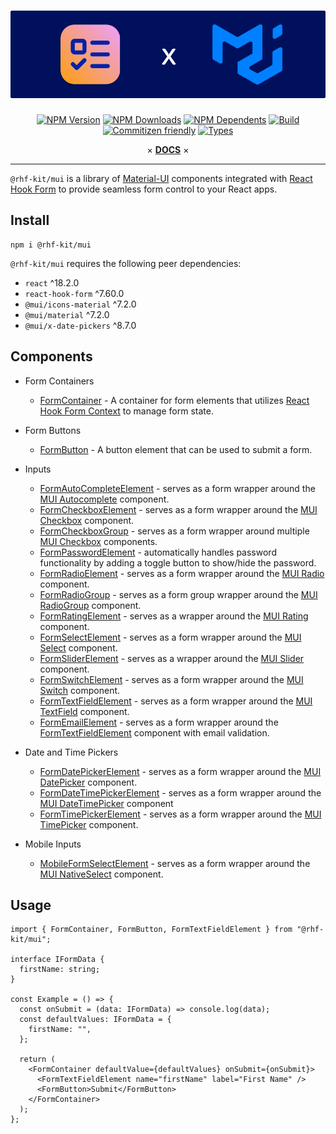 <div align="center">

# ![@rhf-kit/mui](https://github.com/dev-youngstown/rhf-kit/blob/fa900a23713467d40ddaf92008e7a0c7a2f61bd3/.github/banner.png)

[![NPM Version](https://flat.badgen.net/npm/v/@rhf-kit/mui)](https://www.npmjs.com/package/@rhf-kit/mui)
[![NPM Downloads](https://flat.badgen.net/npm/dm/@rhf-kit/mui)](https://www.npmjs.com/package/@rhf-kit/mui)
[![NPM Dependents](https://flat.badgen.net/npm/dependents/@rhf-kit/mui)](https://www.npmjs.com/package/@rhf-kit/mui)
[![Build](https://img.shields.io/github/actions/workflow/status/dev-youngstown/rhf-kit/npm-publish.yml?branch=main&style=flat-square)](https://github.com/dev-youngstown/rhf-kit/actions)
[![Commitizen friendly](https://img.shields.io/badge/commitizen-friendly-brightgreen.svg)](http://commitizen.github.io/cz-cli/)
[![Types](https://flat.badgen.net/npm/types/@rhf-kit/mui)](https://www.npmjs.com/package/@rhf-kit/mui)

× **[DOCS](https://dev-youngstown.github.io/rhf-kit)** ×

</div>

---

`@rhf-kit/mui` is a library of [Material-UI](https://material-ui.com/) components integrated with [React Hook Form](https://react-hook-form.com/) to provide seamless form control to your React apps.

## Install

```shell
npm i @rhf-kit/mui
```

`@rhf-kit/mui` requires the following peer dependencies:

- `react` ^18.2.0
- `react-hook-form` ^7.60.0
- `@mui/icons-material` ^7.2.0
- `@mui/material` ^7.2.0
- `@mui/x-date-pickers` ^8.7.0

## Components

- Form Containers

  - [FormContainer](https://dev-youngstown.github.io/rhf-kit/?path=/docs/rhf-kit-mui-form-container--docs) - A container for form elements that utilizes [React Hook Form Context](https://react-hook-form.com/api#useFormContext) to manage form state.

- Form Buttons

  - [FormButton](https://dev-youngstown.github.io/rhf-kit/?path=/docs/react-hook-form-kit-material-ui-form-button--docs) - A button element that can be used to submit a form.

- Inputs

  - [FormAutoCompleteElement](https://dev-youngstown.github.io/rhf-kit/?path=/docs/react-hook-form-kit-material-ui-form-auto-complete-element--docs) - serves as a form wrapper around the [MUI Autocomplete](https://mui.com/material-ui/react-autocomplete/) component.
  - [FormCheckboxElement](https://dev-youngstown.github.io/rhf-kit/?path=/docs/react-hook-form-kit-material-ui-form-checkbox-element--docs) - serves as a form wrapper around the [MUI Checkbox](https://mui.com/material-ui/react-checkbox/) component.
  - [FormCheckboxGroup](https://dev-youngstown.github.io/rhf-kit/?path=/docs/react-hook-form-kit-material-ui-form-checkbox-group--docs) - serves as a form wrapper around multiple [MUI Checkbox](https://mui.com/material-ui/react-checkbox/) components.
  - [FormPasswordElement](https://dev-youngstown.github.io/rhf-kit/?path=/docs/react-hook-form-kit-material-ui-form-password-element--docs) - automatically handles password functionality by adding a toggle button to show/hide the password.
  - [FormRadioElement](https://dev-youngstown.github.io/rhf-kit/?path=/docs/react-hook-form-kit-material-ui-form-radio--docs) - serves as a form wrapper around the [MUI Radio](https://mui.com/material-ui/api/radio/) component.
  - [FormRadioGroup](https://dev-youngstown.github.io/rhf-kit/?path=/docs/react-hook-form-kit-material-ui-form-radio-group--docs) - serves as a form group wrapper around the [MUI RadioGroup](https://mui.com/material-ui/react-radio-button/) component.
  - [FormRatingElement](https://dev-youngstown.github.io/rhf-kit/?path=/docs/react-hook-form-kit-material-ui-form-rating-element--docs) - serves as a wrapper around the [MUI Rating](https://mui.com/material-ui/react-rating/) component.
  - [FormSelectElement](https://dev-youngstown.github.io/rhf-kit/?path=/docs/react-hook-form-kit-material-ui-form-select-element--docs) - serves as a form wrapper around the [MUI Select](https://mui.com/material-ui/react-select/) component.
  - [FormSliderElement](https://dev-youngstown.github.io/rhf-kit/?path=/docs/react-hook-form-kit-material-ui-form-slider-element--docs) - serves as a wrapper around the [MUI Slider](https://mui.com/material-ui/react-slider/) component.
  - [FormSwitchElement](https://dev-youngstown.github.io/rhf-kit/?path=/docs/react-hook-form-kit-material-ui-form-switch-element--docs) - serves as a form wrapper around the [MUI Switch](https://mui.com/material-ui/react-switch/) component.
  - [FormTextFieldElement](https://dev-youngstown.github.io/rhf-kit/?path=/docs/react-hook-form-kit-material-ui-form-text-field-element--docs) - serves as a form wrapper around the [MUI TextField](https://mui.com/material-ui/react-text-field/) component.
  - [FormEmailElement](https://dev-youngstown.github.io/rhf-kit/?path=/docs/rhf-kit-mui-form-email-element--docs) - serves as a form wrapper around the [FormTextFieldElement](https://dev-youngstown.github.io/rhf-kit/?path=/docs/react-hook-form-kit-material-ui-form-email-element--docs) component with email validation.

- Date and Time Pickers

  - [FormDatePickerElement](https://dev-youngstown.github.io/rhf-kit/?path=/docs/react-hook-form-kit-material-ui-form-date-picker-element--docs) - serves as a form wrapper around the [MUI DatePicker](https://mui.com/x/react-date-pickers/date-picker/) component.
  - [FormDateTimePickerElement](https://dev-youngstown.github.io/rhf-kit/?path=/docs/react-hook-form-kit-material-ui-form-date-time-picker-element--docs) - serves as a form wrapper around the [MUI DateTimePicker](https://mui.com/x/react-date-pickers/date-time-picker/) component
  - [FormTimePickerElement](https://dev-youngstown.github.io/rhf-kit/?path=/docs/react-hook-form-kit-material-ui-form-time-picker-element--docs) - serves as a form wrapper around the [MUI TimePicker](https://mui.com/x/react-date-pickers/time-picker/) component.

- Mobile Inputs

  - [MobileFormSelectElement](https://dev-youngstown.github.io/rhf-kit/?path=/docs/react-hook-form-kit-material-ui-mobile-form-select-element--docs) - serves as a form wrapper around the [MUI NativeSelect](https://mui.com/material-ui/api/native-select/) component.

## Usage

```tsx
import { FormContainer, FormButton, FormTextFieldElement } from "@rhf-kit/mui";

interface IFormData {
  firstName: string;
}

const Example = () => {
  const onSubmit = (data: IFormData) => console.log(data);
  const defaultValues: IFormData = {
    firstName: "",
  };

  return (
    <FormContainer defaultValue={defaultValues} onSubmit={onSubmit}>
      <FormTextFieldElement name="firstName" label="First Name" />
      <FormButton>Submit</FormButton>
    </FormContainer>
  );
};
```
